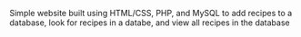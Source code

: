Simple website built using HTML/CSS, PHP, and MySQL to add recipes to a database, look for recipes in a databe, and view all recipes in the database
